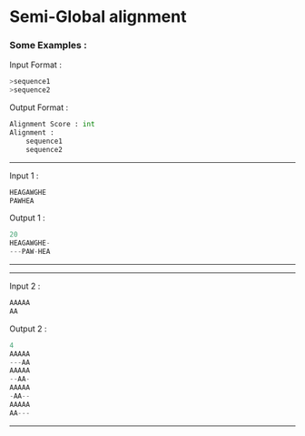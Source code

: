 # Semi-Global alignment

### Some Examples :
Input Format :
``` python
>sequence1
>sequence2
```
Output Format :
``` python
Alignment Score : int
Alignment :
    sequence1
    sequence2
```

---
Input 1 :
```python
HEAGAWGHE
PAWHEA
```
Output 1 :
```python
20
HEAGAWGHE-
---PAW-HEA
```
---

---
Input 2 :
``` python
AAAAA
AA
```
Output 2 :
``` python
4
AAAAA
---AA
AAAAA
--AA-
AAAAA
-AA--
AAAAA
AA---
```
---